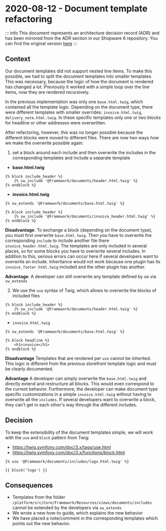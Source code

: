 # 2020-08-12 - Document template refactoring

::: info
This document represents an architecture decision record (ADR) and has been mirrored from the ADR section in our Shopware 6 repository.
You can find the original version [here](https://github.com/shopware/platform/blob/trunk/adr/checkout/2020-08-12-document-template-refactoring)
:::

## Context
Our document templates did not support nested line items. To make this possible, we had to split the document templates into smaller templates.
This was necessary, because the logic of how the document is rendered has changed a lot. Previously it worked with a simple loop over the line items, now they are rendered recursively.

In the previous implementation was only one `base.html.twig`, which contained all the template logic.
Depending on the document type, there were different templates with smaller overrides: `invoice.html.twig`, `delivery_note.html.twig`.
In these specific templates only one or two blocks for headline or other addresses were overwritten.

After refactoring, however, this was no longer possible because the different blocks were moved to different files.
There are now two ways how we make the overwrite possible again: 

1. set a block around each include and then overwrite the includes in the corresponding templates and include a separate template

* **base.html.twig**
```twig
{% block include_header %}
    {% sw_include '@Framework/documents/header.html.twig' %}
{% endblock %}
```

* **invoice.html.twig**
```twig
{% sw_extends '@Framework/documents/base.html.twig' %}

{% block include_header %}
    {% sw_include '@Framework/documents/invoice_header.html.twig' %}
{% endblock %}
```

**Disadvantage**: 
To exchange a block (depending on the document type), you must first overwrite `base.html.twig`. 
Then you have to overwrite the corresponding `include` to include another file there `invoice_header.html.twig`.
The templates are only included in several places, so for some blocks you have to overwrite several includes.
In addition to this, serious errors can occur here if several developers want to overwrite an include. Inheritance would not work because one plugin has its `invoice_footer.html.twig` included and the other plugin has another.

**Advantage**:
A developer can still overwrite any template defined by us via `sw_extends`

2. We use the `use` syntax of Twig, which allows to overwrite the blocks of included files

```twig
{% block include_header %}
    {% sw_include '@Framework/documents/header.html.twig' %}
{% endblock %}
```

* `invoice.html.twig`
```twig
{% sw_extends '@Framework/documents/base.html.twig' %}

{% block headline %}
    <h1>invoice</h1>
{% endblock %}
```

**Disadvantage** 
Templates that are rendered per `use` cannot be inherited. This logic is different from the previous storefront template logic and must be clearly documented.

**Advantage** 
A developer can simply overwrite the `base.html.twig` and directly extend and restructure all blocks. This would even correspond to the current behavior.
Furthermore, the developer can make document type specific customizations in a simple `invoice.html.twig` without having to overwrite all the `includes`.
If several developers want to overwrite a block, they can't get in each other's way through the different includes.

## Decision
To keep the extensibility of the document templates simple, we will work with the `use` and `block` pattern from Twig:

* https://twig.symfony.com/doc/3.x/tags/use.html
* https://twig.symfony.com/doc/3.x/functions/block.html

```
{% use '@Framework/documents/includes/logo.html.twig' %}

{{ block('logo') }}
```

## Consequences
* Templates from the folder `/platform/src/Core/Framework/Resources/views/documents/includes` cannot be extended by the developers via `sw_extends`
* We wrote a new how-to guide, which explains the new behavior
* We have placed a note/comment in the corresponding templates which points out the new behavior.
